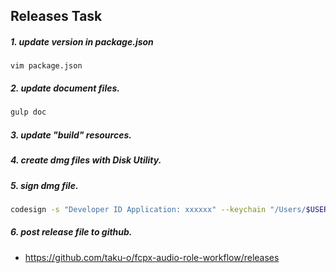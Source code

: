 
## Releases Task

##### 1. update version in package.json

```
vim package.json
```

##### 2. update document files.

```sh
gulp doc
```

##### 3. update "build" resources.

##### 4. create dmg files with Disk Utility.

##### 5. sign dmg file.

```sh
codesign -s "Developer ID Application: xxxxxx" --keychain "/Users/$USER/Library/Keychains/login.keychain" fcps-audio-role-workflow.dmg
```

##### 6. post release file to github.

- https://github.com/taku-o/fcpx-audio-role-workflow/releases


